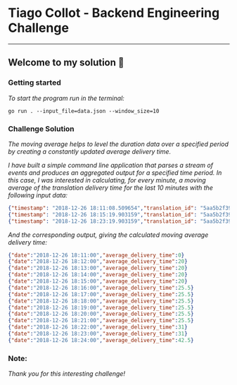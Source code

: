 # Tiago Collot - Backend Engineering Challenge

---
## Welcome to my solution 🖖

### Getting started

*To start the program run in the terminal:*

`go run . --input_file=data.json --window_size=10`



### Challenge Solution

*The moving average helps to level the duration data over a specified period by creating a constantly updated average delivery time.*

 *I have built a simple command line application that parses a stream of events and produces an aggregated output for a specified time period. In this case, I was interested in calculating, for every minute, a moving average of the translation delivery time for the last 10 minutes with the following input data:*

 ```json
 {"timestamp": "2018-12-26 18:11:08.509654","translation_id": "5aa5b2f39f7254a75aa5","source_language": "en","target_language": "fr","client_name": "easyjet","event_name": "translation_delivered","nr_words": 30, "duration": 20}
{"timestamp": "2018-12-26 18:15:19.903159","translation_id": "5aa5b2f39f7254a75aa4","source_language": "en","target_language": "fr","client_name": "easyjet","event_name": "translation_delivered","nr_words": 30, "duration": 31}
{"timestamp": "2018-12-26 18:23:19.903159","translation_id": "5aa5b2f39f7254a75bb33","source_language": "en","target_language": "fr","client_name": "booking","event_name": "translation_delivered","nr_words": 100, "duration": 54}
```
*And the corresponding output, giving the calculated moving average delivery time:*

 ```json
{"date":"2018-12-26 18:11:00","average_delivery_time":0}
{"date":"2018-12-26 18:12:00","average_delivery_time":20}
{"date":"2018-12-26 18:13:00","average_delivery_time":20}
{"date":"2018-12-26 18:14:00","average_delivery_time":20}
{"date":"2018-12-26 18:15:00","average_delivery_time":20}
{"date":"2018-12-26 18:16:00","average_delivery_time":25.5}
{"date":"2018-12-26 18:17:00","average_delivery_time":25.5}
{"date":"2018-12-26 18:18:00","average_delivery_time":25.5}
{"date":"2018-12-26 18:19:00","average_delivery_time":25.5}
{"date":"2018-12-26 18:20:00","average_delivery_time":25.5}
{"date":"2018-12-26 18:21:00","average_delivery_time":25.5}
{"date":"2018-12-26 18:22:00","average_delivery_time":31}
{"date":"2018-12-26 18:23:00","average_delivery_time":31}
{"date":"2018-12-26 18:24:00","average_delivery_time":42.5}
```

### Note:
*Thank you for this interesting challenge!*
